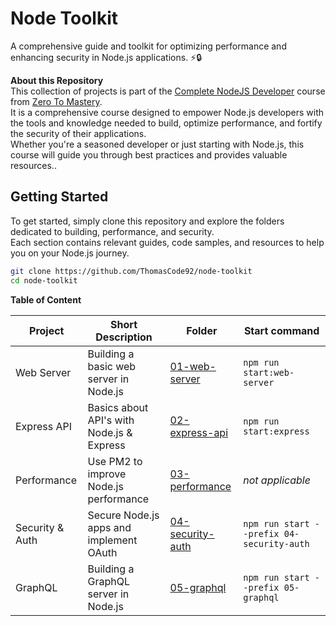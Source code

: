 # Node Toolkit

A comprehensive guide and toolkit for optimizing performance and enhancing security in Node.js applications. ⚡️🔒

**About this Repository**<br />
This collection of projects is part of the [Complete NodeJS Developer](https://www.udemy.com/course/complete-nodejs-developer-zero-to-mastery/) course from [Zero To Mastery](https://zerotomastery.io/).<br />
It is a comprehensive course designed to empower Node.js developers with the tools and knowledge needed to build, optimize performance, and fortify the security of their applications.<br />
Whether you're a seasoned developer or just starting with Node.js, this course will guide you through best practices and provides valuable resources..

## Getting Started

To get started, simply clone this repository and explore the folders dedicated to building, performance, and security.<br />
Each section contains relevant guides, code samples, and resources to help you on your Node.js journey.

```bash
git clone https://github.com/ThomasCode92/node-toolkit
cd node-toolkit
```

**Table of Content**

| Project         | Short Description                         | Folder                                 | Start command                             |
| --------------- | ----------------------------------------- | -------------------------------------- | ----------------------------------------- |
| Web Server      | Building a basic web server in Node.js    | [01-web-server](/01-web-servers/)      | `npm run start:web-server`                |
| Express API     | Basics about API's with Node.js & Express | [02-express-api](/02-express-api/)     | `npm run start:express`                   |
| Performance     | Use PM2 to improve Node.js performance    | [03-performance](/03-performance/)     | _not applicable_                          |
| Security & Auth | Secure Node.js apps and implement OAuth   | [04-security-auth](/04-security-auth/) | `npm run start --prefix 04-security-auth` |
| GraphQL         | Building a GraphQL server in Node.js      | [05-graphql](/05-graphql/)             | `npm run start --prefix 05-graphql`       |
